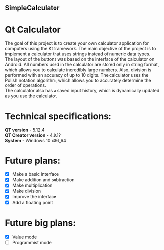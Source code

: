 ## SimpleCalculator
# Qt Calculator

The goal of this project is to create your own calculator application for computers using the Kt framework. The main objective of the project is to implement a calculator that uses strings instead of numeric data types. \
The layout of the buttons was based on the interface of the calculator on Android. All numbers used in the calculator are stored only in string format, which allows you to calculate incredibly large numbers. Also, division is performed with an accuracy of up to 10 digits. The calculator uses the Polish notation algorithm, which allows you to accurately determine the order of operations. \
The calculator also has a saved input history, which is dynamically updated as you use the calculator.

# Technical specifications:
**QT version** - 5.12.4 \
**QT Creator version** - 4.9.1? \
**System** - Windows 10 x86_64

# Future plans:
- [x] Make a basic interface
- [x] Make addition and subtraction
- [x] Make multiplication
- [x] Make division
- [x] Improve the interface
- [x] Add a floating point

# Future big plans:
- [x] Value mode
- [ ] Programmist mode